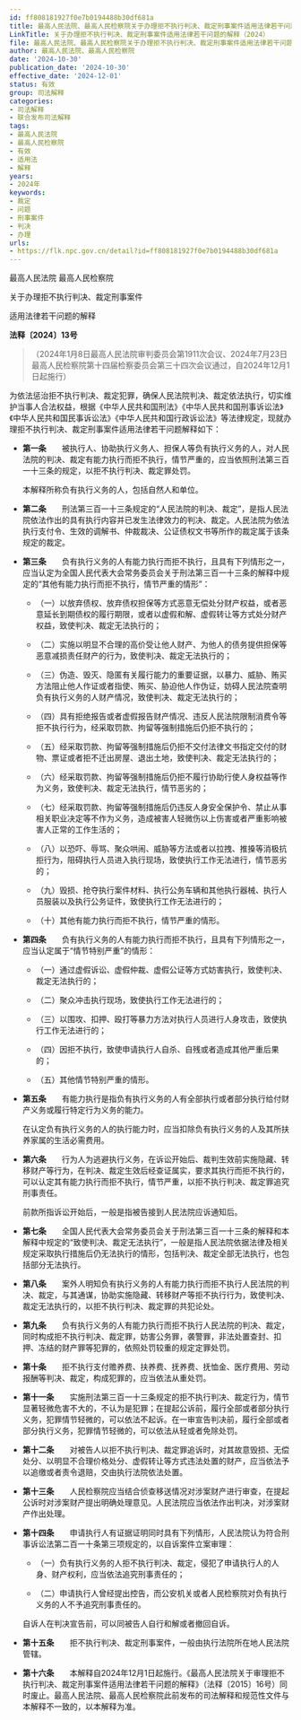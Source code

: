 ```yaml
---
id: ff808181927f0e7b0194488b30df681a
title: 最高人民法院、最高人民检察院关于办理拒不执行判决、裁定刑事案件适用法律若干问题的解释
LinkTitle: 关于办理拒不执行判决、裁定刑事案件适用法律若干问题的解释（2024）
file: 最高人民法院、最高人民检察院关于办理拒不执行判决、裁定刑事案件适用法律若干问题的解释_20241030_ff808181927f0e7b0194488b30df681a.docx
author: 最高人民法院、最高人民检察院
date: '2024-10-30'
publication_date: '2024-10-30'
effective_date: '2024-12-01'
status: 有效
group: 司法解释
categories:
- 司法解释
- 联合发布司法解释
tags:
- 最高人民法院
- 最高人民检察院
- 有效
- 适用法
- 解释
years:
- 2024年
keywords:
- 裁定
- 问题
- 刑事案件
- 判决
- 办理
urls:
- https://flk.npc.gov.cn/detail?id=ff808181927f0e7b0194488b30df681a
---
```


最高人民法院 最高人民检察院

关于办理拒不执行判决、裁定刑事案件

适用法律若干问题的解释

**法释〔2024〕13号**

> （2024年1月8日最高人民法院审判委员会第1911次会议、2024年7月23日最高人民检察院第十四届检察委员会第三十四次会议通过，自2024年12月1日起施行）

为依法惩治拒不执行判决、裁定犯罪，确保人民法院判决、裁定依法执行，切实维护当事人合法权益，根据《中华人民共和国刑法》《中华人民共和国刑事诉讼法》《中华人民共和国民事诉讼法》《中华人民共和国行政诉讼法》等法律规定，现就办理拒不执行判决、裁定刑事案件适用法律若干问题解释如下：

- **第一条**　　被执行人、协助执行义务人、担保人等负有执行义务的人，对人民法院的判决、裁定有能力执行而拒不执行，情节严重的，应当依照刑法第三百一十三条的规定，以拒不执行判决、裁定罪处罚。

  本解释所称负有执行义务的人，包括自然人和单位。

- **第二条**　　刑法第三百一十三条规定的“人民法院的判决、裁定”，是指人民法院依法作出的具有执行内容并已发生法律效力的判决、裁定。人民法院为依法执行支付令、生效的调解书、仲裁裁决、公证债权文书等所作的裁定属于该条规定的裁定。

- **第三条**　　负有执行义务的人有能力执行而拒不执行，且具有下列情形之一，应当认定为全国人民代表大会常务委员会关于刑法第三百一十三条的解释中规定的“其他有能力执行而拒不执行，情节严重的情形”：

  - （一）以放弃债权、放弃债权担保等方式恶意无偿处分财产权益，或者恶意延长到期债权的履行期限，或者以虚假和解、虚假转让等方式处分财产权益，致使判决、裁定无法执行的；

  - （二）实施以明显不合理的高价受让他人财产、为他人的债务提供担保等恶意减损责任财产的行为，致使判决、裁定无法执行的；

  - （三）伪造、毁灭、隐匿有关履行能力的重要证据，以暴力、威胁、贿买方法阻止他人作证或者指使、贿买、胁迫他人作伪证，妨碍人民法院查明负有执行义务的人财产情况，致使判决、裁定无法执行的；

  - （四）具有拒绝报告或者虚假报告财产情况、违反人民法院限制消费令等拒不执行行为，经采取罚款、拘留等强制措施后仍拒不执行的；

  - （五）经采取罚款、拘留等强制措施后仍拒不交付法律文书指定交付的财物、票证或者拒不迁出房屋、退出土地，致使判决、裁定无法执行的；

  - （六）经采取罚款、拘留等强制措施后仍拒不履行协助行使人身权益等作为义务，致使判决、裁定无法执行，情节恶劣的；

  - （七）经采取罚款、拘留等强制措施后仍违反人身安全保护令、禁止从事相关职业决定等不作为义务，造成被害人轻微伤以上伤害或者严重影响被害人正常的工作生活的；

  - （八）以恐吓、辱骂、聚众哄闹、威胁等方法或者以拉拽、推搡等消极抗拒行为，阻碍执行人员进入执行现场，致使执行工作无法进行，情节恶劣的；

  - （九）毁损、抢夺执行案件材料、执行公务车辆和其他执行器械、执行人员服装以及执行公务证件，致使执行工作无法进行的；

  - （十）其他有能力执行而拒不执行，情节严重的情形。

- **第四条**　　负有执行义务的人有能力执行而拒不执行，且具有下列情形之一，应当认定属于“情节特别严重”的情形：

  - （一）通过虚假诉讼、虚假仲裁、虚假公证等方式妨害执行，致使判决、裁定无法执行的；

  - （二）聚众冲击执行现场，致使执行工作无法进行的；

  - （三）以围攻、扣押、殴打等暴力方法对执行人员进行人身攻击，致使执行工作无法进行的；

  - （四）因拒不执行，致使申请执行人自杀、自残或者造成其他严重后果的；

  - （五）其他情节特别严重的情形。

- **第五条**　　有能力执行是指负有执行义务的人有全部执行或者部分执行给付财产义务或履行特定行为义务的能力。

  在认定负有执行义务的人的执行能力时，应当扣除负有执行义务的人及其所扶养家属的生活必需费用。

- **第六条**　　行为人为逃避执行义务，在诉讼开始后、裁判生效前实施隐藏、转移财产等行为，在判决、裁定生效后经查证属实，要求其执行而拒不执行的，可以认定其有能力执行而拒不执行，情节严重，以拒不执行判决、裁定罪追究刑事责任。

  前款所指诉讼开始后，一般是指被告接到人民法院应诉通知后。

- **第七条**　　全国人民代表大会常务委员会关于刑法第三百一十三条的解释和本解释中规定的“致使判决、裁定无法执行”，一般是指人民法院依据法律及相关规定采取执行措施后仍无法执行的情形，包括判决、裁定全部无法执行，也包括部分无法执行。

- **第八条**　　案外人明知负有执行义务的人有能力执行而拒不执行人民法院的判决、裁定，与其通谋，协助实施隐藏、转移财产等拒不执行行为，致使判决、裁定无法执行的，以拒不执行判决、裁定罪的共犯论处。

- **第九条**　　负有执行义务的人有能力执行而拒不执行人民法院的判决、裁定，同时构成拒不执行判决、裁定罪，妨害公务罪，袭警罪，非法处置查封、扣押、冻结的财产罪等犯罪的，依照处罚较重的规定定罪处罚。

- **第十条**　　拒不执行支付赡养费、扶养费、抚养费、抚恤金、医疗费用、劳动报酬等判决、裁定，构成犯罪的，应当依法从重处罚。

- **第十一条**　　实施刑法第三百一十三条规定的拒不执行判决、裁定行为，情节显著轻微危害不大的，不认为是犯罪；在提起公诉前，履行全部或者部分执行义务，犯罪情节轻微的，可以依法不起诉。在一审宣告判决前，履行全部或者部分执行义务，犯罪情节轻微的，可以依法从轻或者免除处罚。

- **第十二条**　　对被告人以拒不执行判决、裁定罪追诉时，对其故意毁损、无偿处分、以明显不合理价格处分、虚假转让等方式违法处置的财产，应当依法予以追缴或者责令退赔，交由执行法院依法处置。

- **第十三条**　　人民检察院应当结合侦查移送情况对涉案财产进行审查，在提起公诉时对涉案财产提出明确处理意见。人民法院应当依法作出判决，对涉案财产作出处理。

- **第十四条**　　申请执行人有证据证明同时具有下列情形，人民法院认为符合刑事诉讼法第二百一十条第三项规定的，以自诉案件立案审理：

  - （一）负有执行义务的人拒不执行判决、裁定，侵犯了申请执行人的人身、财产权利，应当依法追究刑事责任的；

  - （二）申请执行人曾经提出控告，而公安机关或者人民检察院对负有执行义务的人不予追究刑事责任的。

  自诉人在判决宣告前，可以同被告人自行和解或者撤回自诉。

- **第十五条**　　拒不执行判决、裁定刑事案件，一般由执行法院所在地人民法院管辖。

- **第十六条**　　本解释自2024年12月1日起施行。《最高人民法院关于审理拒不执行判决、裁定刑事案件适用法律若干问题的解释》（法释〔2015〕16号）同时废止。最高人民法院、最高人民检察院此前发布的司法解释和规范性文件与本解释不一致的，以本解释为准。
